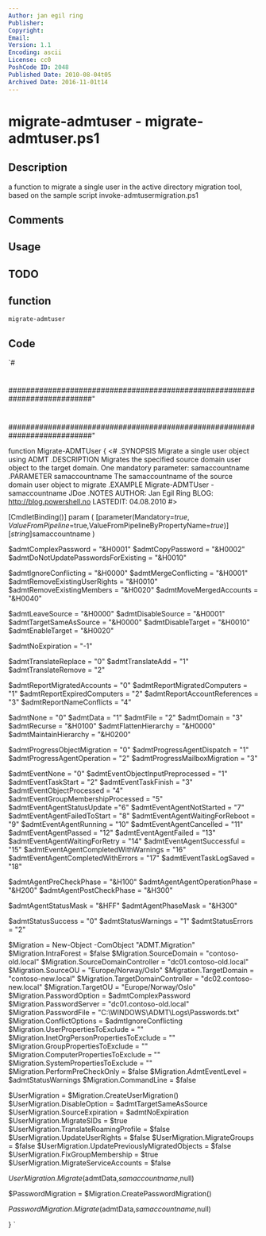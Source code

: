 ```yaml
---
Author: jan egil ring
Publisher: 
Copyright: 
Email: 
Version: 1.1
Encoding: ascii
License: cc0
PoshCode ID: 2048
Published Date: 2010-08-04t05
Archived Date: 2016-11-01t14
---
```


# migrate-admtuser - migrate-admtuser.ps1

## Description

a function to migrate a single user in the active directory migration tool, based on the sample script invoke-admtusermigration.ps1

## Comments



## Usage



## TODO



## function

`migrate-admtuser`

## Code

`#
 #
 ###########################################################################"
 #
 #
 #
 #
 #
 #
 #
 #
 ###########################################################################"
 
 function Migrate-ADMTUser {
 <#
 .SYNOPSIS
 Migrate a single user object using ADMT
 .DESCRIPTION
 Migrates the specified source domain user object to the target domain.
 One mandatory parameter: samaccountname
 .PARAMETER samaccountname
 The samaccountname of the source domain user object to migrate
 .EXAMPLE
 Migrate-ADMTUser -samaccountname JDoe
 .NOTES
 AUTHOR:    Jan Egil Ring
 BLOG:      http://blog.powershell.no
 LASTEDIT:  04.08.2010
 #>
 
 [CmdletBinding()]
     param (
         [parameter(Mandatory=$true,ValueFromPipeline=$true,ValueFromPipelineByPropertyName=$true)]
         [string]$samaccountname
     )
 
 
 
 
 $admtComplexPassword                   = "&H0001"
 $admtCopyPassword                      = "&H0002"
 $admtDoNotUpdatePasswordsForExisting   = "&H0010"
 
 
 $admtIgnoreConflicting           = "&H0000"
 $admtMergeConflicting            = "&H0001"
 $admtRemoveExistingUserRights    = "&H0010"
 $admtRemoveExistingMembers       = "&H0020"
 $admtMoveMergedAccounts          = "&H0040"
 
 
 $admtLeaveSource        = "&H0000"
 $admtDisableSource      = "&H0001"
 $admtTargetSameAsSource = "&H0000"
 $admtDisableTarget      = "&H0010"
 $admtEnableTarget       = "&H0020"
 
 
 $admtNoExpiration = "-1"
 
 
 $admtTranslateReplace = "0"
 $admtTranslateAdd     = "1"
 $admtTranslateRemove  = "2"
 
 
 $admtReportMigratedAccounts  = "0"
 $admtReportMigratedComputers = "1"
 $admtReportExpiredComputers  = "2"
 $admtReportAccountReferences = "3"
 $admtReportNameConflicts     = "4"
 
 
 $admtNone     = "0"
 $admtData     = "1"
 $admtFile     = "2"
 $admtDomain   = "3"
 $admtRecurse           = "&H0100"
 $admtFlattenHierarchy  = "&H0000"
 $admtMaintainHierarchy = "&H0200"
 
 
 $admtProgressObjectMigration   = "0"
 $admtProgressAgentDispatch     = "1"
 $admtProgressAgentOperation    = "2"
 $admtProgressMailboxMigration  = "3"
 
 $admtEventNone                         = "0"
 $admtEventObjectInputPreprocessed      = "1"
 $admtEventTaskStart                    = "2"
 $admtEventTaskFinish                   = "3"
 $admtEventObjectProcessed              = "4"
 $admtEventGroupMembershipProcessed     = "5"
 $admtEventAgentStatusUpdate          ="6"
 $admtEventAgentNotStarted = "7"
 $admtEventAgentFailedToStart = "8"
 $admtEventAgentWaitingForReboot = "9"
 $admtEventAgentRunning = "10"
 $admtEventAgentCancelled = "11"
 $admtEventAgentPassed = "12"
 $admtEventAgentFailed = "13"
 $admtEventAgentWaitingForRetry = "14"
 $admtEventAgentSuccessful = "15"
 $admtEventAgentCompletedWithWarnings = "16"
 $admtEventAgentCompletedWithErrors = "17"
 $admtEventTaskLogSaved = "18"
 
 $admtAgentPreCheckPhase = "&H100"
 $admtAgentAgentOperationPhase = "&H200"
 $admtAgentPostCheckPhase = "&H300"
 
 $admtAgentStatusMask = "&HFF"
 $admtAgentPhaseMask = "&H300"
 
 $admtStatusSuccess   = "0"
 $admtStatusWarnings  = "1"
 $admtStatusErrors    = "2"
 
 
 $Migration = New-Object -ComObject "ADMT.Migration"
 $Migration.IntraForest = $false
 $Migration.SourceDomain = "contoso-old.local"
 $Migration.SourceDomainController = "dc01.contoso-old.local"
 $Migration.SourceOU = "Europe/Norway/Oslo"
 $Migration.TargetDomain = "contoso-new.local"
 $Migration.TargetDomainController = "dc02.contoso-new.local"
 $Migration.TargetOU = "Europe/Norway/Oslo"
 $Migration.PasswordOption = $admtComplexPassword
 $Migration.PasswordServer = "dc01.contoso-old.local"
 $Migration.PasswordFile = "C:\WINDOWS\ADMT\Logs\Passwords.txt"
 $Migration.ConflictOptions = $admtIgnoreConflicting
 $Migration.UserPropertiesToExclude = ""
 $Migration.InetOrgPersonPropertiesToExclude = ""
 $Migration.GroupPropertiesToExclude = ""
 $Migration.ComputerPropertiesToExclude = ""
 $Migration.SystemPropertiesToExclude = ""
 $Migration.PerformPreCheckOnly = $false
 $Migration.AdmtEventLevel = $admtStatusWarnings
 $Migration.CommandLine = $false
 
 $UserMigration = $Migration.CreateUserMigration()
 $UserMigration.DisableOption = $admtTargetSameAsSource
 $UserMigration.SourceExpiration = $admtNoExpiration
 $UserMigration.MigrateSIDs = $true
 $UserMigration.TranslateRoamingProfile = $false
 $UserMigration.UpdateUserRights = $false
 $UserMigration.MigrateGroups = $false
 $UserMigration.UpdatePreviouslyMigratedObjects = $false
 $UserMigration.FixGroupMembership = $true
 $UserMigration.MigrateServiceAccounts = $false
 
 $UserMigration.Migrate($admtData,$samaccountname,$null)
 
 $PasswordMigration = $Migration.CreatePasswordMigration()
 
 $PasswordMigration.Migrate($admtData,$samaccountname,$null)
 
 
 }
`

